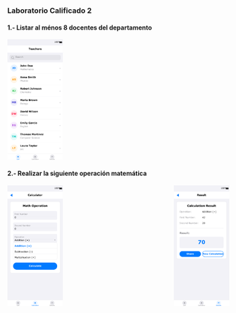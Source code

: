 ### Laboratorio Calificado 2


#### 1.- Listar al ménos 8 docentes del departamento

<img src="./images/teachers_list_screen.png" width="25%" alt="Teachers Screen">

#### 2.- Realizar la siguiente operación matemática

<div style="display: flex; flex-direction: row; justify-content: space-between;">
    <img src="./images/calculator_screen.png" width="25%" alt="Calculator Screen">
    <img src="./images/results_screen.png" width="25%" alt="Results Screen">
</div>
